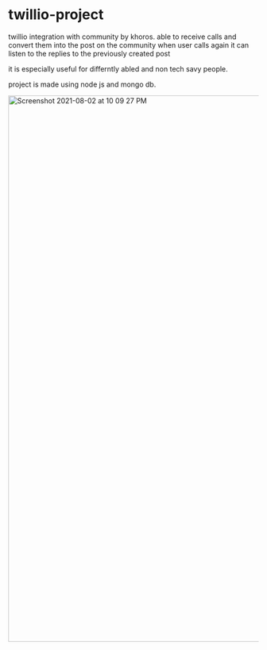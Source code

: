# twillio-project


twillio integration with community by khoros.
able to receive calls and convert them into the post on the community 
when user calls again it can listen to the replies to the previously created post 

it is especially useful for differntly abled and non tech savy people.

project is made using node js and mongo db.


<img width="1100" alt="Screenshot 2021-08-02 at 10 09 27 PM" src="https://user-images.githubusercontent.com/52688675/128156861-6da0060f-16ba-461e-a9c3-26ee75a9399d.png">
